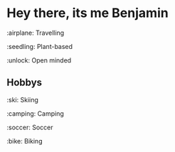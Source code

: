 # Hey there, its me Benjamin

<p>:airplane: Travelling
<p>:seedling: Plant-based
<p>:unlock: Open minded

## Hobbys

<p>:ski: Skiing
<p>:camping:	Camping
<p>:soccer: Soccer
<p>:bike:	Biking

